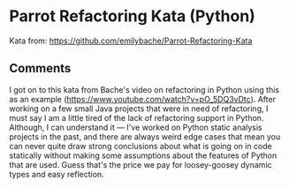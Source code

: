 # Parrot Refactoring Kata (Python)

Kata from: <https://github.com/emilybache/Parrot-Refactoring-Kata>

## Comments

I got on to this kata from Bache's video on refactoring in Python using this as
an example (<https://www.youtube.com/watch?v=pO_5DQ3vDtc>). After working on a
few small Java projects that were in need of refactoring, I must say I am a
little tired of the lack of refactoring support in Python. Although, I can
understand it — I've worked on Python static analysis projects in the past, and
there are always weird edge cases that mean you can never quite draw strong
conclusions about what is going on in code statically without making some
assumptions about the features of Python that are used. Guess that's the price
we pay for loosey-goosey dynamic types and easy reflection.
